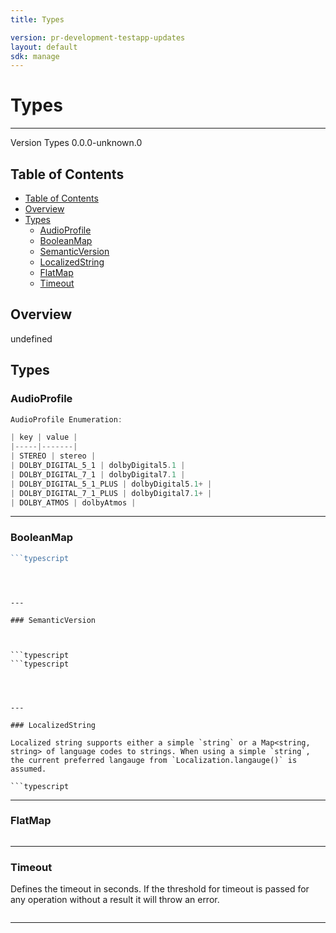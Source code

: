 ```yaml
---
title: Types

version: pr-development-testapp-updates
layout: default
sdk: manage
---
```


# Types

---

Version Types 0.0.0-unknown.0

## Table of Contents

- [Table of Contents](#table-of-contents)
- [Overview](#overview)
- [Types](#types)
  - [AudioProfile](#audioprofile)
  - [BooleanMap](#booleanmap)
  - [SemanticVersion](#semanticversion)
  - [LocalizedString](#localizedstring)
  - [FlatMap](#flatmap)
  - [Timeout](#timeout)

## Overview

undefined

## Types

### AudioProfile

```typescript
AudioProfile Enumeration:

| key | value |
|-----|-------|
| STEREO | stereo |
| DOLBY_DIGITAL_5_1 | dolbyDigital5.1 |
| DOLBY_DIGITAL_7_1 | dolbyDigital7.1 |
| DOLBY_DIGITAL_5_1_PLUS | dolbyDigital5.1+ |
| DOLBY_DIGITAL_7_1_PLUS | dolbyDigital7.1+ |
| DOLBY_ATMOS | dolbyAtmos |

```

---

### BooleanMap

````typescript
```typescript

````

````



---

### SemanticVersion



```typescript
```typescript

````

````



---

### LocalizedString

Localized string supports either a simple `string` or a Map<string, string> of language codes to strings. When using a simple `string`, the current preferred langauge from `Localization.langauge()` is assumed.

```typescript

````

---

### FlatMap

```typescript

```

---

### Timeout

Defines the timeout in seconds. If the threshold for timeout is passed for any operation without a result it will throw an error.

```typescript

```

---
